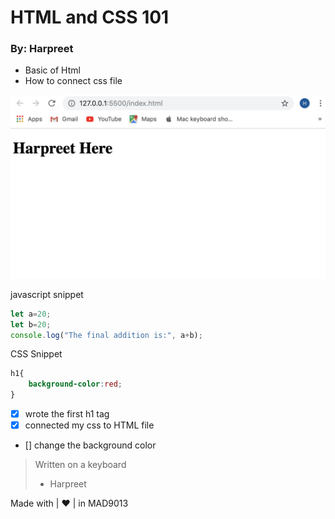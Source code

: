 # HTML and CSS 101

### By: Harpreet

* Basic of Html
* How to connect css file

![alt](img2/htmlcss.png)

javascript snippet
```javascript
let a=20;
let b=20;
console.log("The final addition is:", a+b);
```
CSS Snippet
``` css
h1{
    background-color:red;
}
```
- [x] wrote the first h1 tag
- [x] connected my css to HTML file
- [] change the background color
> Written on a keyboard
> - Harpreet 

Made with | :heart: | in MAD9013